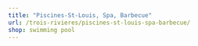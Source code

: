 ```yaml
---
title: "Piscines-St-Louis, Spa, Barbecue"
url: /trois-rivieres/piscines-st-louis-spa-barbecue/
shop: swimming pool
---
```

